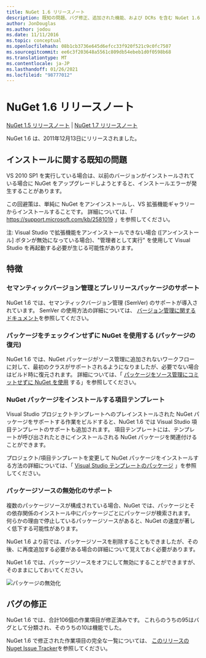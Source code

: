 ```yaml
---
title: NuGet 1.6 リリースノート
description: 既知の問題、バグ修正、追加された機能、および DCRs を含む NuGet 1.6 のリリースノート。
author: JonDouglas
ms.author: jodou
ms.date: 11/11/2016
ms.topic: conceptual
ms.openlocfilehash: 08b1cb3736e645d6efcc33f920f521c9c0fc7507
ms.sourcegitcommit: ee6c3f203648a5561c809db54ebeb1d0f0598b68
ms.translationtype: MT
ms.contentlocale: ja-JP
ms.lasthandoff: 01/26/2021
ms.locfileid: "98777012"
---
```

 # <a name="nuget-16-release-notes"></a>NuGet 1.6 リリースノート

[NuGet 1.5 リリースノート](../release-notes/nuget-1.5.md)  | [NuGet 1.7 リリースノート](../release-notes/nuget-1.7.md)

NuGet 1.6 は、2011年12月13日にリリースされました。

## <a name="known-installation-issue"></a>インストールに関する既知の問題
VS 2010 SP1 を実行している場合は、以前のバージョンがインストールされている場合に NuGet をアップグレードしようとすると、インストールエラーが発生することがあります。

この回避策は、単純に NuGet をアンインストールし、VS 拡張機能ギャラリーからインストールすることです。  詳細については、「 <https://support.microsoft.com/kb/2581019> 」を参照してください。

注: Visual Studio で拡張機能をアンインストールできない場合 ([アンインストール] ボタンが無効になっている場合)、"管理者として実行" を使用して Visual Studio を再起動する必要が生じる可能性があります。

## <a name="features"></a>特徴

### <a name="support-for-semantic-versioning-and-prerelease-packages"></a>セマンティックバージョン管理とプレリリースパッケージのサポート
NuGet 1.6 では、セマンティックバージョン管理 (SemVer) のサポートが導入されています。 SemVer の使用方法の詳細については、 [バージョン管理に関するドキュメント](../create-packages/prerelease-packages.md)を参照してください。

### <a name="using-nuget-without-checking-in-packages-package-restore"></a>パッケージをチェックインせずに NuGet を使用する (パッケージの復元)
NuGet 1.6 では、NuGet パッケージがソース管理に追加されないワークフローに対して、最初のクラスがサポートされるようになりましたが、必要でない場合はビルド時に復元されます。 詳細については、「 [パッケージをソース管理にコミットせずに NuGet を使用](../consume-packages/packages-and-source-control.md) する」を参照してください。

### <a name="item-templates-that-install-nuget-packages"></a>NuGet パッケージをインストールする項目テンプレート
Visual Studio プロジェクトテンプレートへのプレインストールされた NuGet パッケージをサポートする作業をビルドすると、NuGet 1.6 では Visual Studio 項目テンプレートのサポートも追加されます。 項目テンプレートには、テンプレートが呼び出されたときにインストールされる NuGet パッケージを関連付けることができます。

プロジェクト/項目テンプレートを変更して NuGet パッケージをインストールする方法の詳細については、「 [Visual Studio テンプレートのパッケージ](../visual-studio-extensibility/visual-studio-templates.md) 」を参照してください。

### <a name="support-for-disabling-package-sources"></a>パッケージソースの無効化のサポート
複数のパッケージソースが構成されている場合、NuGet では、パッケージとその依存関係のインストール中にパッケージごとにパッケージが検索されます。 何らかの理由で停止しているパッケージソースがあると、NuGet の速度が著しく低下する可能性があります。

NuGet 1.6 より前では、パッケージソースを削除することもできましたが、その後、に再度追加する必要がある場合の詳細について覚えておく必要があります。

NuGet 1.6 では、パッケージソースをオフにして無効にすることができますが、そのままにしておいてください。

![パッケージの無効化](./media/package-source-with-disabled-source.png)

## <a name="bug-fixes"></a>バグの修正
NuGet 1.6 では、合計106個の作業項目が修正済みです。 これらのうちの95はバグとして分類され、そのうちの10は機能でした。

NuGet 1.6 で修正された作業項目の完全な一覧については、 [このリリースの Nuget Issue Tracker](http://nuget.codeplex.com/workitem/list/advanced?keyword=&status=Closed&type=All&priority=All&release=NuGet%201.6&assignedTo=All&component=All&sortField=Votes&sortDirection=Descending&page=0)を参照してください。
